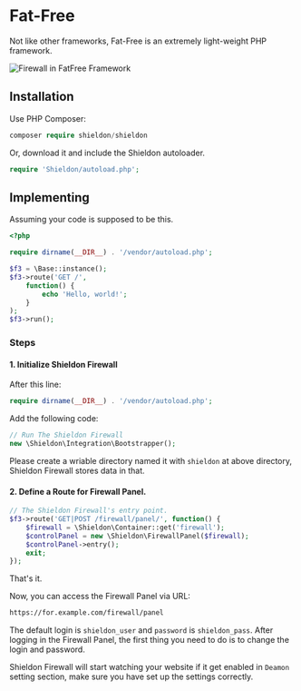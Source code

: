 # Fat-Free

Not like other frameworks, Fat-Free is an extremely light-weight PHP framework.

![Firewall in FatFree Framework](https://shieldon.io/images/home/fatfree-framework-firewall.png)

## Installation

Use PHP Composer:

```php
composer require shieldon/shieldon
```

Or, download it and include the Shieldon autoloader.

```php
require 'Shieldon/autoload.php';
```

## Implementing

Assuming your code is supposed to be this.

```php
<?php

require dirname(__DIR__) . '/vendor/autoload.php';

$f3 = \Base::instance();
$f3->route('GET /',
    function() {
        echo 'Hello, world!';
    }
);
$f3->run();

```

### Steps

#### 1. Initialize Shieldon Firewall

After this line:

```php
require dirname(__DIR__) . '/vendor/autoload.php';
```
Add the following code:

```php
// Run The Shieldon Firewall
new \Shieldon\Integration\Bootstrapper();
```

Please create a wriable directory named it with `shieldon` at above directory, Shieldon Firewall stores data in that.


#### 2.  Define a Route for Firewall Panel.

```php
// The Shieldon Firewall's entry point.
$f3->route('GET|POST /firewall/panel/', function() {
    $firewall = \Shieldon\Container::get('firewall');
    $controlPanel = new \Shieldon\FirewallPanel($firewall);
    $controlPanel->entry();
    exit;
});
```

That's it.

Now, you can access the Firewall Panel via URL:

```bash
https://for.example.com/firewall/panel
```

The default login is `shieldon_user` and `password` is `shieldon_pass`. After logging in the Firewall Panel, the first thing you need to do is to change the login and password.

Shieldon Firewall will start watching your website if it get enabled in `Deamon` setting section, make sure you have set up the settings correctly.

